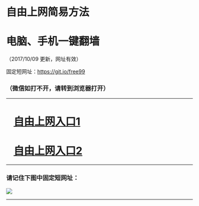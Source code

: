﻿# 自由上网简易方法

# 电脑、手机一键翻墙

（2017/10/09 更新，网址有效）

固定短网址：https://git.io/free99

### （微信如打不开，请转到浏览器打开）


***





# &nbsp;&nbsp; <a href="http://ft917913083.fwq-tz-1001.info/fwqtz01.html?t=100900115597 " target="_blank">自由上网入口1</a>
# &nbsp;&nbsp; <a href="http://ft3168956.fwq-tz-1002.info/fwqtz02.html?t=100900115661 " target="_blank">自由上网入口2</a>
***

### 请记住下图中固定短网址：

<img src="https://s3-us-west-2.amazonaws.com/fwq-1001/yjfq-20170905okok.png" /> 


***

